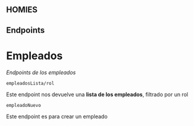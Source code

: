 ## HOMIES



## Endpoints
# Empleados

_Endpoints de los empleados_

```
empleadosLista/rol
```
Este endpoint nos devuelve una **lista de los empleados**, filtrado por un rol
```
empleadoNuevo
```
Este endpoint es para crear un empleado
